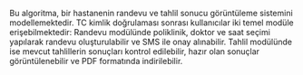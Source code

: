 Bu algoritma, bir hastanenin randevu ve tahlil sonucu görüntüleme sistemini modellemektedir. TC kimlik doğrulaması sonrası kullanıcılar iki temel modüle erişebilmektedir: Randevu modülünde poliklinik, doktor ve saat seçimi yapılarak randevu oluşturulabilir ve SMS ile onay alınabilir. Tahlil modülünde ise mevcut tahlillerin sonuçları kontrol edilebilir, hazır olan sonuçlar görüntülenebilir ve PDF formatında indirilebilir.
